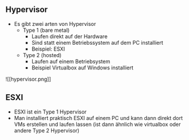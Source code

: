 
## Hypervisor
- Es gibt zwei arten von Hypervisor
	- Type 1 (bare metal)
		- Laufen direkt auf der Hardware
		- Sind statt einem Betriebssystem auf dem PC installiert
		- Beispiel: ESXI
	- Type 2 (hosted)
		- Laufen auf einem Betriebsystem
		- Beispiel Virtualbox auf Windows installiert
		
![[hypervisor.png]]

## ESXI
- ESXI ist ein Type 1 Hypervisor
- Man installiert praktisch ESXI auf einem PC und kann dann direkt dort VMs erstellen und laufen lassen (ist dann ähnlich wie virtualbox oder andere Type 2 Hypervisor)

